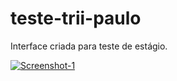 # teste-trii-paulo
Interface criada para teste de estágio.


<a href="https://ibb.co/5L9JsNx"><img src="https://i.ibb.co/cQvs2GX/Screenshot-1.png" alt="Screenshot-1" border="0"></a>
